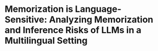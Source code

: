 # Memorization is Language-Sensitive: Analyzing Memorization and Inference Risks of LLMs in a Multilingual Setting
